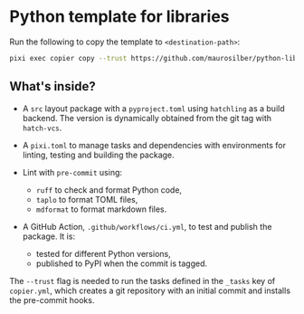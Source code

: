 # Python template for libraries

Run the following to copy the template to `<destination-path>`:

```sh
pixi exec copier copy --trust https://github.com/maurosilber/python-lib-template <destination-path>
```

## What's inside?

- A `src` layout package with a `pyproject.toml` using `hatchling` as a build backend.
  The version is dynamically obtained from the git tag with `hatch-vcs`.

- A `pixi.toml` to manage tasks and dependencies with environments for linting, testing and building the package.

- Lint with `pre-commit` using:

  - `ruff` to check and format Python code,
  - `taplo` to format TOML files,
  - `mdformat` to format markdown files.

- A GitHub Action, `.github/workflows/ci.yml`, to test and publish the package.
  It is:

  - tested for different Python versions,
  - published to PyPI when the commit is tagged.

The `--trust` flag is needed to run the tasks defined in the `_tasks` key of `copier.yml`,
which creates a git repository with an initial commit
and installs the pre-commit hooks.
